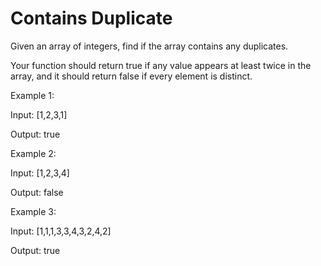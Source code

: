# Contains Duplicate

Given an array of integers, find if the array contains any duplicates.

Your function should return true if any value appears at least twice in the array, and it should return false if every element is distinct.

Example 1:

Input: [1,2,3,1]  


Output: true

Example 2:

Input: [1,2,3,4]


Output: false


Example 3:

Input: [1,1,1,3,3,4,3,2,4,2]


Output: true
